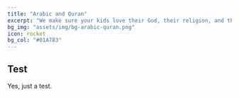 ```yaml
---
title: "Arabic and Quran"
excerpt: "We make sure your kids love their God, their religion, and their fellow Muslims."
bg_img: "assets/img/bg-arabic-quran.png"
icon: rocket
bg_col: "#01A783"
---
```


## Test
Yes, just a test.